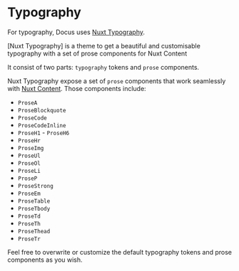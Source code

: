 # Typography

For typography, Docus uses [Nuxt Typography](https://github.com/nuxt-themes/typography).

[Nuxt Typography] is a theme to get a beautiful and customisable typography with a set of prose components for Nuxt Content

It consist of two parts: `typography` tokens and `prose` components.

Nuxt Typography expose a set of `prose` components that work seamlessly with [Nuxt Content](https://content.nuxtjs.org/). Those components include:

- `ProseA`
- `ProseBlockquote`
- `ProseCode`
- `ProseCodeInline`
- `ProseH1` - `ProseH6`
- `ProseHr`
- `ProseImg`
- `ProseUl`
- `ProseOl`
- `ProseLi`
- `ProseP`
- `ProseStrong`
- `ProseEm`
- `ProseTable`
- `ProseTbody`
- `ProseTd`
- `ProseTh`
- `ProseThead`
- `ProseTr`

Feel free to overwrite or customize the default typography tokens and prose components as you wish.